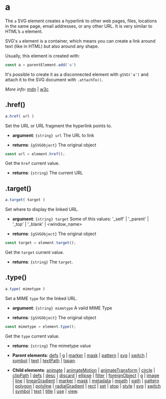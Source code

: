 # a

The `a` SVG element creates a hyperlink to other web pages, files, locations in the same page, email addresses, or any other URL. It is very similar to HTML’s `a` element.

SVG's `a` element is a container, which means you can create a link around text (like in HTML) but also around any shape.

Usually, this element is created with:
      
```js
const a = parentElement.add('a')
```

It's possible to create it as a disconnected element with `gSVG('a')` and attach it to the SVG document with `.attachTo()`.

*More info*:
      [mdn](https://developer.mozilla.org//en-US/docs/Web/SVG/Element/a) | [w3c](https://svgwg.org/svg2-draft/single-page.html#linking-AElement)

## .href()


```js
a.href( url )
```
Set the URL or URL fragment the hyperlink points to.

- **argument**: `{string} url` The URL to link

- **returns**: `{gSVGObject}` The original object


```js
const url = element.href();
```
Get the `href` current value.

- **returns**: `{string}` The current URL

## .target()


```js
a.target( target )
```
Set where to display the linked URL.

- **argument**: `{string} target` Some of this values: '_self' | '_parent' | '_top' | '_blank' | <window_name>

- **returns**: `{gSVGObject}` The original object


```js
const target = element.target();
```
Get the `target` current value.

- **returns**: `{string}` The `target`.

## .type()


```js
a.type( mimetype )
```
Set a MIME `type` for the linked URL.

- **argument**: `{string} mimetype` A valid MIME Type

- **returns**: `{gSVGObject}` The original object


```js
const mimetype = element.type();
```
Get the `type` current value.

- **returns**: `{string}` The mimetype value

- **Parent elements**: [defs](defs.md) | [g](g.md) | [marker](marker.md) | [mask](mask.md) | [pattern](pattern.md) | [svg](svg.md) | [switch](switch.md) | [symbol](symbol.md) | [text](text.md) | [textPath](textPath.md) | [tspan](tspan.md).

- **Child elements**: [animate](animate.md) | [animateMotion](animateMotion.md) | [animateTransform](animateTransform.md) | [circle](circle.md) | [clipPath](clipPath.md) | [defs](defs.md) | [desc](desc.md) | [discard](./discard.md) | [ellipse](ellipse.md) | [filter](filter.md) | [foreignObject](foreignObject.md) | [g](g.md) | [image](image.md) | [line](line.md) | [linearGradient](linearGradient.md) | [marker](marker.md) | [mask](mask.md) | [metadata](metadata.md) | [mpath](mpath.md) | [path](path.md) | [pattern](pattern.md) | [polygon](polygon.md) | [polyline](polyline.md) | [radialGradient](radialGradient.md) | [rect](rect.md) | [set](set.md) | [stop](stop.md) | [style](style.md) | [svg](svg.md) | [switch](switch.md) | [symbol](symbol.md) | [text](text.md) | [title](title.md) | [use](use.md) | [view](view.md).

